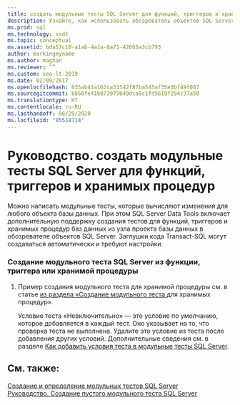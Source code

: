 ```yaml
---
title: создать модульные тесты SQL Server для функций, триггеров и хранимых процедур
description: Узнайте, как использовать обозреватель объектов SQL Server для создания модульного теста SQL Server из функции, триггера или хранимой процедуры базы данных.
ms.prod: sql
ms.technology: ssdt
ms.topic: conceptual
ms.assetid: bda57c10-a1ab-4a1a-8a71-42085a3cb793
author: markingmyname
ms.author: maghan
ms.reviewer: “”
ms.custom: seo-lt-2019
ms.date: 02/09/2017
ms.openlocfilehash: 035ab41a162ca31542f87ba545af35e3bf49f007
ms.sourcegitcommit: b860fe41b873977649dca8c1fd5619f294c37a58
ms.translationtype: HT
ms.contentlocale: ru-RU
ms.lasthandoff: 06/29/2020
ms.locfileid: "85518714"
---
```

# <a name="how-to-create-sql-server-unit-tests-for-functions-triggers-and-stored-procedures"></a>Руководство. создать модульные тесты SQL Server для функций, триггеров и хранимых процедур

Можно написать модульные тесты, которые вычисляют изменения для любого объекта базы данных. При этом SQL Server Data Tools включает дополнительную поддержку создания тестов для функций, триггеров и хранимых процедур баз данных из узла проекта базы данных в обозревателе объектов SQL Server. Заглушки кода Transact\-SQL могут создаваться автоматически и требуют настройки.  
  
### <a name="to-create-a-sql-server-unit-test-from-a-function-trigger-or-stored-procedure"></a>Создание модульного теста SQL Server из функции, триггера или хранимой процедуры  
  
1.  Пример создания модульного теста для хранимой процедуры см. в статье [ из раздела «Создание модульного теста ](../ssdt/walkthrough-creating-and-running-a-sql-server-unit-test.md) для хранимых процедур».  
  
    Условие теста «Невключительно» — это условие по умолчанию, которое добавляется в каждый тест. Оно указывает на то, что проверка теста не выполнена. Удалите это условие из теста после добавления других условий. Дополнительные сведения см. в разделе [Как добавить условия теста в модульные тесты SQL Server](../ssdt/how-to-add-test-conditions-to-sql-server-unit-tests.md).  
  
## <a name="see-also"></a>См. также:  
[Создание и определение модульных тестов SQL Server](../ssdt/creating-and-defining-sql-server-unit-tests.md)  
[Руководство. Создание пустого модульного теста SQL Server](../ssdt/how-to-create-an-empty-sql-server-unit-test.md)  
  
